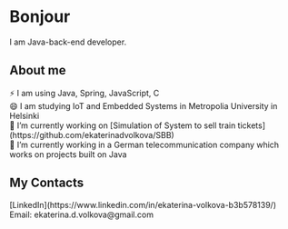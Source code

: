 <h1>Bonjour</h1>

I am Java-back-end developer.

<h2>About me</h2>
⚡ I am using Java, Spring, JavaScript, C <br>
😄 I am studying IoT and Embedded Systems in Metropolia University in Helsinki<br>
🔭 I’m currently working on [Simulation of System to sell train tickets](https://github.com/ekaterinadvolkova/SBB) <br>
🌱 I’m currently working in a German telecommunication company which works on projects built on Java<br>

<h2>My Contacts</h2>
[LinkedIn](https://www.linkedin.com/in/ekaterina-volkova-b3b578139/)<br>
Email: ekaterina.d.volkova@gmail.com

